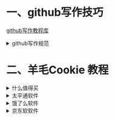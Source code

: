 # 一、github写作技巧
[github写作教程库](https://docs.github.com/zh/get-started/writing-on-github/getting-started-with-writing-and-formatting-on-github/quickstart-for-writing-on-github)

<details>
    <summary>github写作规范</summary>
2、插入代码行，复制下列代码
</span>

    </span>

        删
3、添加折叠效果
</span>

    <details>
    <summary>折叠标题</summary>
3-1、结尾输入
    </span>

    </details>
4、添加引用
</span>

    ---
    >
---
>引用效果展示，具体是这个样子的。

5、添加字体颜色

     $\color{red}{中间显示字体颜色}$
6、表格样式(前后各一个`增加文字阴影)

    |语法|效果|
    |---|---|
    |[]()|[]()|
    |[]()|[]()|
    |[]()|[]()|

7、插入图片代码格式

插件图片
    
    ![Image text](img/weibo.png)
图片大小

    <img src="/img/weibo.png" width="100px" />
图片缩放

    <img src="/img/weibo.png" alt="zoom:50%;" />

插入图片链接API

    <img width="60%" height="50%" src="https://api.71xk.com/api/bing">
</details>



# 二、羊毛Cookie 教程

<details>
<summary>什么值得买</summary>
</span>

    手机抓包域名为 userapi.smzdm.com 下的
    任意链接,任选一条把结尾为(iphone;)的
    Cookie复制出来.
类似以下这种
</span>

    z_df=%2B473T0N2A3LSg09XSw3BfgN%2BeIogL%2FWSJO9Mnn4JPw5Lmr86XkADqQ%3D%3D;session_id=wl3ficQiuwPxzplVKI0%2BqZfDiSvab3hZRF7Le%2B4E6V56j0wCoWp%2FUg%3D%3D.1716516408;basic_v=0;device_s=wl3ficQiuwPxzplVKI0qZfDiSvab3hZRF7Le4E6V7NbPjdmHxi6DPzbu%2Fgk8BJl4nMS84UGw%3D;device_recfeed_setting=%7B%22homepage_sort_switch%22%3A%221%22%2C%22haojia_recfeed_switch%22%3A%221%22%2C%22other_recfeed_switch%22%3A%221%22%2C%22shequ_recfeed_switch%22%3A%221%22%7D;phone_sort=8X;register_time=1699684223;device_id=wl3ficQiuwPxzplVKI0%2BqZfDiSvab3hZRF7Le%2B4E6V56j0wCoWp%2FUg%3D%3D;f=iphone;device_name=iPhone%2013%20Pro%20Max;is_new_user=0;apk_partner_name=appstore;active_time=1699684173;v=11.0.10;is_dark_mode=0;device_smzdm_version_code=151;device_smzdm_version=11.0.10;device_system_version=17.0;sess=BC-hAlRfYzs8j3gmLcbFQ6qz5hMNpzKuwJPZzzrwnVTE0OcdGWqjGm301owV4HSZijO%2F3x9euLujakJvg2bh%20rc6eGZ3HhT9cjO2CE03D0JyJCcYYgF8B8Dk6mwfQ%3D%3D;login=1;client_id=1f4653a147055ed093a1a42f46601d23.1716428857607;osversion=21A329;onmac=0;network=5;smzdm_id=6356227657;device_push=notifications_are_disabled;ab_test=l;device_type=iPhone14%2C3;font_size=normal;device_smzdm=iphone;
</details>
<details>
<summary>太平通软件</summary>
- 太平通兑换肯德基等寄卖网站
    
    http://51maiquan.com/wap/#/home
</span>

    抓ecustomer.cntaiping.com域名下
    的随便一个x-ac-token-ticket的值：
    xzxxxxxxxx,xxxxx）

类似以下这种
</span>

    eyJ0eXAiOiJKV1QiLCJhbGciOiJSUzI1NiJ9.eyJhdWQiOltdLCJzdWIiOiIxNzE1MDQxNTc0NzIxR0xCODduM3o4RmQ5NnBuVXNPbDhNViIsInVzZXJfbmFtZSI6Ijg5ODcyNjM0MDg4Nzg3MzUzNjAiLCJsb2dpY19pZCI6MzYwNTEwMDA2NzExNTI5NDcyLCJpc3MiOiJraHQudGFpcGluZyIsInNjb3BlIjpbXSwiZ3JhbnRfdHlwZSI6InBhc3N3b3JkIiwianRpIjoiMTcxNTA0MTU4NjQ1OEM5WGhTb1cyTk1IY1R6Y3l1TzNNeVoiLCJhZGRpdGlvbmFsSW5mbyI6e30sImlhdCI6MTcxNTA0MTU4NiwiZXhwIjoxNzc5ODQxNTg2LCJhdXRob3JpdGllcyI6W10sImNsaWVudF9pZCI6IlRQVF9BUFAiLCJyb2xlX3R5cGVzIjoiQyJ9.GO9D0gmY4H7jlcfOdB72K3_KKBRtCQBFlNJV4E6luVHSu6Yxh5bUtFXwSwfoQqKplpQkwzwqliN8Vc6Xsgq80Hp6-YM28P2SY0XzIIkl0Xz84BWhsLVhwGI9uQ5cYxt4yb9_cA_-0kAFx2NCo1nqrpjTKsC4jxT6PTdfwRWieqc
</details>
<details>
<summary>饿了么软件</summary>


找到抓包域名为 nt2.ele.me 进去第一个点进去
    挨个复制

    账密CK格式
    （备注后面空格）：备注 
    cookie2=xxx;
    USERID=xxx;
    SID=xxx;umt=xxx;
    phone=1手机号;
    pwd=xxx密码;
    （苹果用户umt数据，用x-umt的值。x-umt抓取域名：alsc-config.ele.me）
注意事项！！！

---
|备注后➕空格其它地方不要任何空格|SID结尾==删除|
|--|--|

</details>
<details>
<summary>京东软软件</summary>

</span>

    京东app：代理推送（购物车）
    地址：mbby.top
    端口：33601
    证书网站:mbby.top:33602/#/login
</details>

